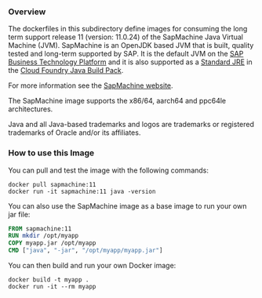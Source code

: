 
### Overview

The dockerfiles in this subdirectory define images for consuming the long term support release 11 (version: 11.0.24) of the SapMachine Java Virtual Machine (JVM).
SapMachine is an OpenJDK based JVM that is built, quality tested and long-term supported by SAP.
It is the default JVM on the [SAP Business Technology Platform](https://www.sap.com/products/technology-platform.html) and it is also supported as a [Standard JRE](https://github.com/cloudfoundry/java-buildpack/blob/master/docs/jre-sap_machine_jre.md) in the [Cloud Foundry Java Build Pack](https://github.com/cloudfoundry/java-buildpack).

For more information see the [SapMachine website](https://sapmachine.io).

The SapMachine image supports the x86/64, aarch64 and ppc64le architectures.

Java and all Java-based trademarks and logos are trademarks or registered trademarks of Oracle and/or its affiliates.

### How to use this Image

You can pull and test the image with the following commands:

```console
docker pull sapmachine:11
docker run -it sapmachine:11 java -version
```

You can also use the SapMachine image as a base image to run your own jar file:

```dockerfile
FROM sapmachine:11
RUN mkdir /opt/myapp
COPY myapp.jar /opt/myapp
CMD ["java", "-jar", "/opt/myapp/myapp.jar"]
```

You can then build and run your own Docker image:

```console
docker build -t myapp .
docker run -it --rm myapp
```
